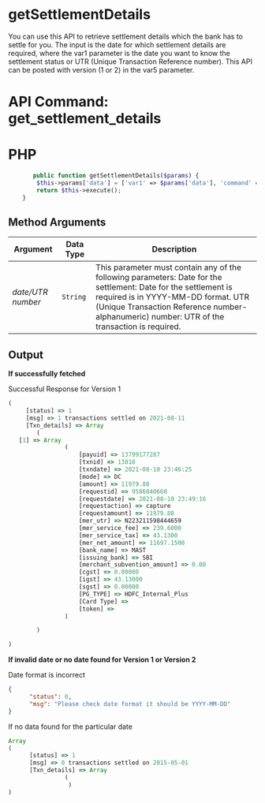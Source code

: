 # getSettlementDetails

You can use this API to retrieve settlement details which the bank has to settle for you. The input is the date for which settlement details are required, where the var1 parameter is the date you want to know the settlement status or UTR (Unique Transaction Reference number). This API can be posted with version (1 or 2) in the var5 parameter.

# API Command: get_settlement_details

# PHP

```php
       public function getSettlementDetails($params) {
        $this->params['data'] = ['var1' => $params['data'], 'command' => self::GET_SETTLEMENT_DETAILS_API];
        return $this->execute();
    }
```

## Method Arguments

Argument | Data Type |  Description
------------ | ------------- | -------------
*date/UTR number* | ```String``` | This parameter must contain any of the following parameters: Date for the settlement: Date for the settlement is required is in YYYY-MM-DD format. UTR (Unique Transaction Reference number-alphanumeric) number: UTR of the transaction is required.

## Output

**If successfully fetched**

Successful Response for Version 1

```js
(
     [status] => 1
     [msg] => 1 transactions settled on 2021-08-11
     [Txn_details] => Array
        (
   [1] => Array
                (
                    [payuid] => 13799177287
                    [txnid] => 13818
                    [txndate] => 2021-08-10 23:46:25
                    [mode] => DC
                    [amount] => 11979.88
                    [requestid] => 9586840660
                    [requestdate] => 2021-08-10 23:49:16
                    [requestaction] => capture
                    [requestamount] => 11979.88
                    [mer_utr] => N223211598444659
                    [mer_service_fee] => 239.6000
                    [mer_service_tax] => 43.1300
                    [mer_net_amount] => 11697.1500
                    [bank_name] => MAST
                    [issuing_bank] => SBI
                    [merchant_subvention_amount] => 0.00
                    [cgst] => 0.00000
                    [igst] => 43.13000
                    [sgst] => 0.00000
                    [PG_TYPE] => HDFC_Internal_Plus
                    [Card Type] =>
                    [token] =>
                )

        )

)
```

**If invalid date or no date found for Version 1 or Version 2**

Date format is incorrect

```json
{
      "status": 0,
      "msg": "Please check date format it should be YYYY-MM-DD"
}
```

If no data found for the particular date

```js
Array
(
      [status] => 1
      [msg] => 0 transactions settled on 2015-05-01
      [Txn_details] => Array
                (
                 )
)
```

